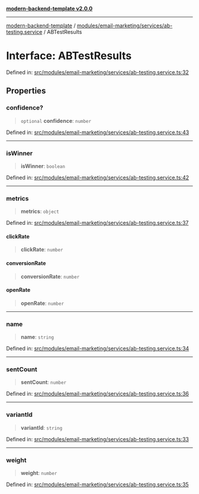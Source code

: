 [**modern-backend-template v2.0.0**](../../../../../README.md)

***

[modern-backend-template](../../../../../modules.md) / [modules/email-marketing/services/ab-testing.service](../README.md) / ABTestResults

# Interface: ABTestResults

Defined in: [src/modules/email-marketing/services/ab-testing.service.ts:32](https://github.com/maemreyo/saas-4cus-nodejs/blob/2a5b3f3aa11335dfa561e80e1feabb8e6084261e/src/modules/email-marketing/services/ab-testing.service.ts#L32)

## Properties

### confidence?

> `optional` **confidence**: `number`

Defined in: [src/modules/email-marketing/services/ab-testing.service.ts:43](https://github.com/maemreyo/saas-4cus-nodejs/blob/2a5b3f3aa11335dfa561e80e1feabb8e6084261e/src/modules/email-marketing/services/ab-testing.service.ts#L43)

***

### isWinner

> **isWinner**: `boolean`

Defined in: [src/modules/email-marketing/services/ab-testing.service.ts:42](https://github.com/maemreyo/saas-4cus-nodejs/blob/2a5b3f3aa11335dfa561e80e1feabb8e6084261e/src/modules/email-marketing/services/ab-testing.service.ts#L42)

***

### metrics

> **metrics**: `object`

Defined in: [src/modules/email-marketing/services/ab-testing.service.ts:37](https://github.com/maemreyo/saas-4cus-nodejs/blob/2a5b3f3aa11335dfa561e80e1feabb8e6084261e/src/modules/email-marketing/services/ab-testing.service.ts#L37)

#### clickRate

> **clickRate**: `number`

#### conversionRate

> **conversionRate**: `number`

#### openRate

> **openRate**: `number`

***

### name

> **name**: `string`

Defined in: [src/modules/email-marketing/services/ab-testing.service.ts:34](https://github.com/maemreyo/saas-4cus-nodejs/blob/2a5b3f3aa11335dfa561e80e1feabb8e6084261e/src/modules/email-marketing/services/ab-testing.service.ts#L34)

***

### sentCount

> **sentCount**: `number`

Defined in: [src/modules/email-marketing/services/ab-testing.service.ts:36](https://github.com/maemreyo/saas-4cus-nodejs/blob/2a5b3f3aa11335dfa561e80e1feabb8e6084261e/src/modules/email-marketing/services/ab-testing.service.ts#L36)

***

### variantId

> **variantId**: `string`

Defined in: [src/modules/email-marketing/services/ab-testing.service.ts:33](https://github.com/maemreyo/saas-4cus-nodejs/blob/2a5b3f3aa11335dfa561e80e1feabb8e6084261e/src/modules/email-marketing/services/ab-testing.service.ts#L33)

***

### weight

> **weight**: `number`

Defined in: [src/modules/email-marketing/services/ab-testing.service.ts:35](https://github.com/maemreyo/saas-4cus-nodejs/blob/2a5b3f3aa11335dfa561e80e1feabb8e6084261e/src/modules/email-marketing/services/ab-testing.service.ts#L35)
